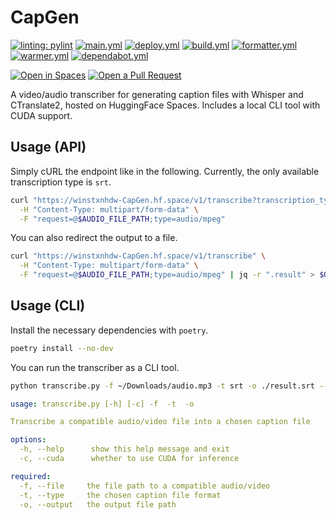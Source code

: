 # CapGen

[![linting: pylint](https://img.shields.io/badge/linting-pylint-yellowgreen)](https://github.com/PyCQA/pylint)
[![main.yml](https://github.com/winstxnhdw/CapGen/actions/workflows/main.yml/badge.svg)](https://github.com/winstxnhdw/CapGen/actions/workflows/main.yml)
[![deploy.yml](https://github.com/winstxnhdw/CapGen/actions/workflows/deploy.yml/badge.svg)](https://github.com/winstxnhdw/CapGen/actions/workflows/deploy.yml)
[![build.yml](https://github.com/winstxnhdw/CapGen/actions/workflows/build.yml/badge.svg)](https://github.com/winstxnhdw/CapGen/actions/workflows/build.yml)
[![formatter.yml](https://github.com/winstxnhdw/CapGen/actions/workflows/formatter.yml/badge.svg)](https://github.com/winstxnhdw/CapGen/actions/workflows/formatter.yml)
[![warmer.yml](https://github.com/winstxnhdw/CapGen/actions/workflows/warmer.yml/badge.svg)](https://github.com/winstxnhdw/CapGen/actions/workflows/warmer.yml)
[![dependabot.yml](https://github.com/winstxnhdw/CapGen/actions/workflows/dependabot.yml/badge.svg)](https://github.com/winstxnhdw/CapGen/actions/workflows/dependabot.yml)

[![Open in Spaces](https://huggingface.co/datasets/huggingface/badges/raw/main/open-in-hf-spaces-md-dark.svg)](https://huggingface.co/spaces/winstxnhdw/CapGen)
[![Open a Pull Request](https://huggingface.co/datasets/huggingface/badges/raw/main/open-a-pr-md-dark.svg)](https://github.com/winstxnhdw/CapGen/compare)

A video/audio transcriber for generating caption files with Whisper and CTranslate2, hosted on HuggingFace Spaces. Includes a local CLI tool with CUDA support.

## Usage (API)

Simply cURL the endpoint like in the following. Currently, the only available transcription type is `srt`.

```bash
curl "https://winstxnhdw-CapGen.hf.space/v1/transcribe?transcription_type=$TRANSCRIPTION_TYPE" \
  -H "Content-Type: multipart/form-data" \
  -F "request=@$AUDIO_FILE_PATH;type=audio/mpeg"
```

You can also redirect the output to a file.

```bash
curl "https://winstxnhdw-CapGen.hf.space/v1/transcribe" \
  -H "Content-Type: multipart/form-data" \
  -F "request=@$AUDIO_FILE_PATH;type=audio/mpeg" | jq -r ".result" > $OUTPUT_DIRECTORY/result.srt
```

## Usage (CLI)

Install the necessary dependencies with `poetry`.

```bash
poetry install --no-dev
```

You can run the transcriber as a CLI tool.

```bash
python transcribe.py -f ~/Downloads/audio.mp3 -t srt -o ./result.srt --cuda
```

```yaml
usage: transcribe.py [-h] [-c] -f  -t  -o

Transcribe a compatible audio/video file into a chosen caption file

options:
  -h, --help      show this help message and exit
  -c, --cuda      whether to use CUDA for inference

required:
  -f, --file     the file path to a compatible audio/video
  -t, --type     the chosen caption file format
  -o, --output   the output file path
```
